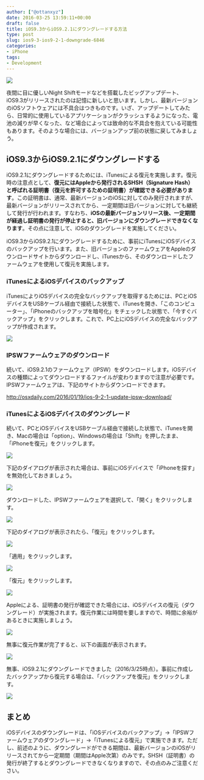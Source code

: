 ```yaml
---
author: ["@ottanxyz"]
date: 2016-03-25 13:59:11+00:00
draft: false
title: iOS9.3からiOS9.2.1にダウングレードする方法
type: post
slug: ios9-3-ios9-2-1-downgrade-6846
categories:
- iPhone
tags:
- Development
---
```


![](/uploads/2016/03/160325-56f53a96b6a14-1.jpg)






夜間に目に優しいNight Shiftモードなどを搭載したビッグアップデート、iOS9.3がリリースされたのは記憶に新しいと思います。しかし、最新バージョンのiOSソフトウェアには不具合はつきものです。いざ、アップデートしてみたら、日常的に使用しているアプリケーションがクラッシュするようになった、電池の減りが早くなった、など場合によっては致命的な不具合を抱えている可能性もあります。そのような場合には、バージョンアップ前の状態に戻してみましょう。





## iOS9.3からiOS9.2.1にダウングレードする





iOS9.2.1にダウングレードするためには、iTunesによる復元を実施します。復元時の注意点として、**復元にはAppleから発行されるSHSH（Signature Hash）と呼ばれる証明書（復元を許可するための証明書）が確認できる必要があります**。この証明書は、通常、最新バージョンのiOSに対してのみ発行されますが、最新バージョンがリリースされてから、一定期間は旧バージョンに対しても継続して発行が行われます。すなわち、**iOSの最新バージョンリリース後、一定期間が経過し証明書の発行が停止すると、旧バージョンにダウングレードできなくなります**。その点に注意して、iOSのダウングレードを実施してください。





iOS9.3からiOS9.2.1にダウングレードするために、事前にiTunesにiOSデバイスのバックアップを行います。また、旧バージョンのファームウェアをAppleのダウンロードサイトからダウンロードし、iTunesから、そのダウンロードしたファームウェアを使用して復元を実施します。





### iTunesによるiOSデバイスのバックアップ





iTunesによりiOSデバイスの完全なバックアップを取得するためには、PCとiOSデバイスをUSBケーブル経由で接続した状態で、iTunesを開き、「このコンピューター」、「iPhoneのバックアップを暗号化」をチェックした状態で、「今すぐバックアップ」をクリックします。これで、PC上にiOSデバイスの完全なバックアップが作成されます。





![](/uploads/2016/03/160325-56f5442870d54.png)






### IPSWファームウェアのダウンロード





続いて、iOS9.2.1のファームウェア（IPSW）をダウンロードします。iOSデバイスの種類によってダウンロードするファイルが変わりますので注意が必要です。IPSWファームウェアは、下記のサイトからダウンロードできます。



http://osxdaily.com/2016/01/19/ios-9-2-1-update-ipsw-download/



### iTunesによるiOSデバイスのダウングレード





続いて、PCとiOSデバイスをUSBケーブル経由で接続した状態で、iTunesを開き、Macの場合は「option」、Windowsの場合は「Shift」を押したまま、「iPhoneを復元」をクリックします。





![](/uploads/2016/03/160325-56f53aa023ee4-1.png)






下記のダイアログが表示された場合は、事前にiOSデバイスで「iPhoneを探す」を無効化しておきましょう。





![](/uploads/2016/03/160325-56f53aa703b9e.png)






ダウンロードした、IPSWファームウェアを選択して、「開く」をクリックします。





![](/uploads/2016/03/160325-56f53aa829544.png)






下記のダイアログが表示されたら、「復元」をクリックします。





![](/uploads/2016/03/160325-56f53aaa0b4d8.png)






「適用」をクリックします。





![](/uploads/2016/03/160325-56f53aaabc103.png)






「復元」をクリックします。





![](/uploads/2016/03/160325-56f53aabc4db8.png)






Appleによる、証明書の発行が確認できた場合には、iOSデバイスの復元（ダウングレード）が実施されます。復元作業には時間を要しますので、時間に余裕があるときに実施しましょう。





![](/uploads/2016/03/160325-56f53aacaf9ea.png)






無事に復元作業が完了すると、以下の画面が表示されます。





![](/uploads/2016/03/160325-56f53ab182f4b.png)






無事、iOS9.2.1にダウングレードできました（2016/3/25時点）。事前に作成したバックアップから復元する場合は、「バックアップを復元」をクリックします。





![](/uploads/2016/03/160325-56f53aba7ed51.png)






## まとめ





iOSデバイスのダウングレードは、「iOSデバイスのバックアップ」→「IPSWファームウェアのダウングレード」→「iTunesによる復元」で実施できます。ただし、前述のように、ダウングレードができる期間は、最新バージョンのiOSがリリースされてから一定期間（期間はApple次第）のみです。SHSH（証明書）の発行が終了するとダウングレードできなくなりますので、その点のみご注意ください。
